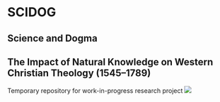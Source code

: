 # SCIDOG
## Science and Dogma
## The Impact of Natural Knowledge on Western Christian Theology (1545–1789)

Temporary repository for work-in-progress research project
![]([image.png](https://docs.google.com/drawings/d/e/2PACX-1vS8hiKovMuY1qZ3TkBK2Wcllf0Z28F-Lm7QLcFrYLcZctP7G48SXGwV6L8EDo--d4NQDep_c49QMKkq/pub?w=960&h=720))
